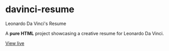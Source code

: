 # davinci-resume

Leonardo Da Vinci's Resume

A **pure HTML** project showcasing a creative resume for Leonardo Da Vinci.

[View live](https://mamoruhikari.github.io/davinci-resume/)
